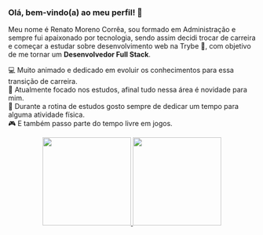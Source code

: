 ### Olá, bem-vindo(a) ao meu perfil! 👋

Meu nome é Renato Moreno Corrêa, sou formado em Administração e sempre fui apaixonado por tecnologia, sendo assim decidi trocar de carreira e começar a estudar sobre desenvolvimento web na Trybe :rocket:, com objetivo de me tornar um <b>Desenvolvedor Full Stack</b>.

💻 Muito animado e dedicado em evoluir os conhecimentos para essa transição de carreira.
<br>
📖 Atualmente focado nos estudos, afinal tudo nessa área é novidade para mim.
<br>
🏃 Durante a rotina de estudos gosto sempre de dedicar um tempo para alguma atividade física.
<br>
🎮 E também passo parte do tempo livre em jogos.
<br>

<div align="center">
  <a href="https://github.com/ree1moreno">
  <img height="180em" src="https://github-readme-stats.vercel.app/api?username=ree1moreno&show_icons=true&theme=vision-friendly-dark&include_all_commits=true&count_private=true"/>
  <img height="180em" src="https://github-readme-stats.vercel.app/api/top-langs/?username=ree1moreno&layout=compact&langs_count=7&theme=vision-friendly-dark"/>
</div>


<!--
**ree1moreno/ree1moreno** is a ✨ _special_ ✨ repository because its `README.md` (this file) appears on your GitHub profile.

Here are some ideas to get you started:

- 🔭 I’m currently working on ...
- 🌱 I’m currently learning ...
- 👯 I’m looking to collaborate on ...
- 🤔 I’m looking for help with ...
- 💬 Ask me about ...
- 📫 How to reach me: ...
- 😄 Pronouns: ...
- ⚡ Fun fact: ...
-->
